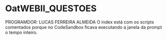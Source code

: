 # OatWEBII_QUESTOES
PROGRAMDOR: LUCAS FERREIRA ALMEIDA
O  index está com os scripts comentados porque no CodeSandbox ficava executando a janela da prompt o tempo inteiro.
